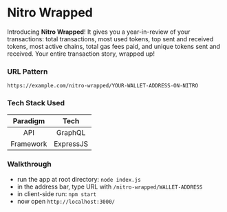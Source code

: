 # Nitro Wrapped

Introducing **Nitro Wrapped**! 
It gives you a year-in-review of your transactions: total transactions, most used tokens, top sent and received tokens, most active chains, total gas fees paid, and unique tokens sent and received.
Your entire transaction story, wrapped up!

### URL Pattern
```https://example.com/nitro-wrapped/YOUR-WALLET-ADDRESS-ON-NITRO```

### Tech Stack Used
|Paradigm|Tech|
|:--:|:--:|
|API|GraphQL|
|Framework|ExpressJS|

### Walkthrough
+ run the app at root directory: ```node index.js```
+ in the address bar, type URL with ```/nitro-wrapped/WALLET-ADDRESS```
+ in client-side run: ```npm start```
+ now open `http://localhost:3000/`
